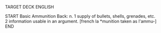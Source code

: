 TARGET DECK
ENGLISH

START
Basic
Ammunition
Back: n. 1 supply of bullets, shells, grenades, etc. 2 information usable in an argument. [french la *munition taken as l'ammu-]
END
